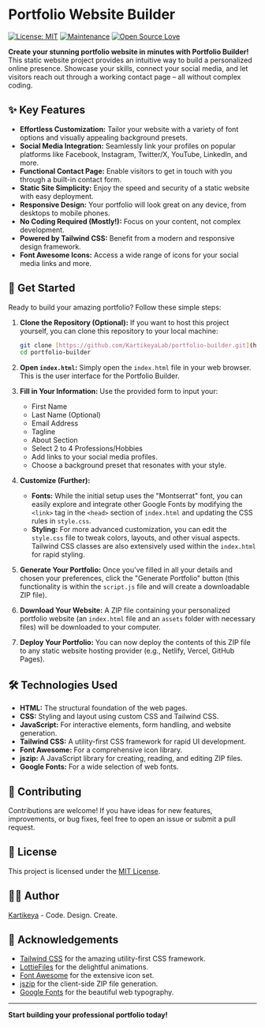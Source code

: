 # Portfolio Website Builder

[![License: MIT](https://img.shields.io/badge/License-MIT-yellow.svg)](https://opensource.org/licenses/MIT)
[![Maintenance](https://img.shields.io/badge/Maintained%3F-yes-green.svg)](https://github.com/KartikeyaLab/portfolio-builder/graphs/commit-activity)
[![Open Source Love](https://badges.frapsoft.com/os/v1/open-source.svg?v=103)](https://github.com/KartikeyaLab/portfolio-builder)

**Create your stunning portfolio website in minutes with Portfolio Builder!** This static website project provides an intuitive way to build a personalized online presence. Showcase your skills, connect your social media, and let visitors reach out through a working contact page – all without complex coding.

## ✨ Key Features

* **Effortless Customization:** Tailor your website with a variety of font options and visually appealing background presets.
* **Social Media Integration:** Seamlessly link your profiles on popular platforms like Facebook, Instagram, Twitter/X, YouTube, LinkedIn, and more.
* **Functional Contact Page:** Enable visitors to get in touch with you through a built-in contact form.
* **Static Site Simplicity:** Enjoy the speed and security of a static website with easy deployment.
* **Responsive Design:** Your portfolio will look great on any device, from desktops to mobile phones.
* **No Coding Required (Mostly!):** Focus on your content, not complex development.
* **Powered by Tailwind CSS:** Benefit from a modern and responsive design framework.
* **Font Awesome Icons:** Access a wide range of icons for your social media links and more.

## 🚀 Get Started

Ready to build your amazing portfolio? Follow these simple steps:

1.  **Clone the Repository (Optional):** If you want to host this project yourself, you can clone this repository to your local machine:
    ```bash
    git clone [https://github.com/KartikeyaLab/portfolio-builder.git](https://github.com/KartikeyaLab/portfolio-builder.git)
    cd portfolio-builder
    ```

2.  **Open `index.html`:** Simply open the `index.html` file in your web browser. This is the user interface for the Portfolio Builder.

3.  **Fill in Your Information:** Use the provided form to input your:
    * First Name
    * Last Name (Optional)
    * Email Address
    * Tagline
    * About Section
    * Select 2 to 4 Professions/Hobbies
    * Add links to your social media profiles.
    * Choose a background preset that resonates with your style.

4.  **Customize (Further):**
    * **Fonts:** While the initial setup uses the "Montserrat" font, you can easily explore and integrate other Google Fonts by modifying the `<link>` tag in the `<head>` section of `index.html` and updating the CSS rules in `style.css`.
    * **Styling:** For more advanced customization, you can edit the `style.css` file to tweak colors, layouts, and other visual aspects. Tailwind CSS classes are also extensively used within the `index.html` for rapid styling.

5.  **Generate Your Portfolio:** Once you've filled in all your details and chosen your preferences, click the "Generate Portfolio" button (this functionality is within the `script.js` file and will create a downloadable ZIP file).

6.  **Download Your Website:** A ZIP file containing your personalized portfolio website (an `index.html` file and an `assets` folder with necessary files) will be downloaded to your computer.

7.  **Deploy Your Portfolio:** You can now deploy the contents of this ZIP file to any static website hosting provider (e.g., Netlify, Vercel, GitHub Pages).

## 🛠️ Technologies Used

* **HTML:** The structural foundation of the web pages.
* **CSS:** Styling and layout using custom CSS and Tailwind CSS.
* **JavaScript:** For interactive elements, form handling, and website generation.
* **Tailwind CSS:** A utility-first CSS framework for rapid UI development.
* **Font Awesome:** For a comprehensive icon library.
* **jszip:** A JavaScript library for creating, reading, and editing ZIP files.
* **Google Fonts:** For a wide selection of web fonts.

## 🤝 Contributing

Contributions are welcome! If you have ideas for new features, improvements, or bug fixes, feel free to open an issue or submit a pull request.

## 📜 License

This project is licensed under the [MIT License](LICENSE).

## 🧑‍💻 Author

[Kartikeya](https://github.com/KartikeyaLab) - Code. Design. Create.

## 🙏 Acknowledgements

* [Tailwind CSS](https://tailwindcss.com/) for the amazing utility-first CSS framework.
* [LottieFiles](https://lottiefiles.com/) for the delightful animations.
* [Font Awesome](https://fontawesome.com/) for the extensive icon set.
* [jszip](https://stuk.github.io/jszip/) for the client-side ZIP file generation.
* [Google Fonts](https://fonts.google.com/) for the beautiful web typography.

---

**Start building your professional portfolio today!**
